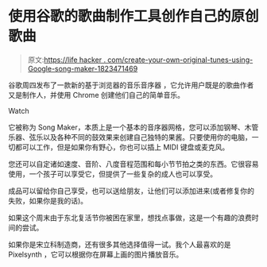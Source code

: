 # 使用谷歌的歌曲制作工具创作自己的原创歌曲

> 原文:[https://life hacker . com/create-your-own-original-tunes-using-Google-song-maker-1823471469](https://lifehacker.com/create-your-own-original-tunes-using-googles-song-maker-1823471469)

谷歌周四发布了一款新的基于浏览器的音乐音序器 ，它允许用户既是的歌曲作者又是制作人，并使用 Chrome 创建他们自己的简单音乐。

Watch

它被称为 Song Maker，本质上是一个基本的音序器网格，您可以添加钢琴、木管乐器、弦乐以及各种不同的鼓效果来创建自己独特的果酱。只要使用你的电脑，一切都可以工作，但是如果你有野心，你也可以插上 MIDI 键盘或麦克风。

您还可以自定诸如速度、音阶、八度音程范围和每小节节拍之类的东西。它很容易使用，一个孩子可以享受它，但提供了一些复杂的成人也可以享受。

成品可以留给你自己享受，也可以送给朋友，让他们可以添加进来(或者修复你的失败，如果你是我的话)。

如果这个周末由于东北复活节你被困在家里，想找点事做，这是一个有趣的浪费时间的尝试。

如果你是宋立科制造商，还有很多其他选择值得一试。我个人最喜欢的是 Pixelsynth ，它可以根据你在屏幕上画的图片播放音乐。
